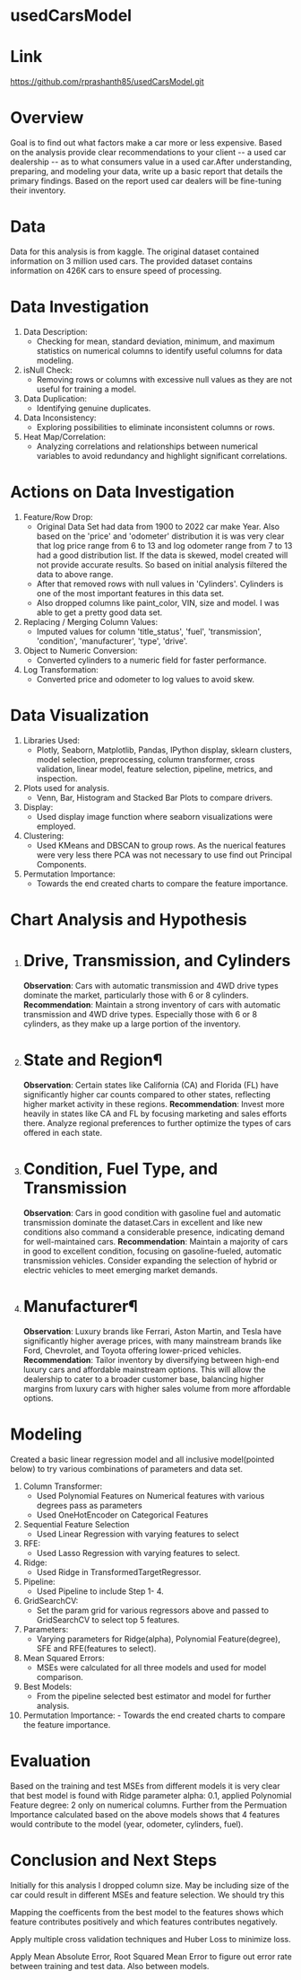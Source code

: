 # usedCarsModel

# Link 
  https://github.com/rprashanth85/usedCarsModel.git

# Overview
  Goal is to find out what factors make a car more or less expensive. Based on the analysis provide clear recommendations to your client -- a used car dealership -- as to what consumers value in a used car.After understanding, preparing, and modeling your data, write up a basic report that details the primary findings. Based on the report used car dealers will be fine-tuning their inventory.

# Data
  Data for this analysis is from kaggle. The original dataset contained information on 3 million used cars. The provided dataset contains information on 426K cars to ensure speed of processing.

# Data Investigation 
  
  1.  Data Description:
      - Checking for mean, standard deviation, minimum, and maximum statistics on numerical columns to identify useful columns for data modeling.
  2.  isNull Check:
      -  Removing rows or columns with excessive null values as they are not useful for training a model.
  3.  Data Duplication:
      - Identifying genuine duplicates.
  4.  Data Inconsistency:
      -  Exploring possibilities to eliminate inconsistent columns or rows.
  5.  Heat Map/Correlation:
      -  Analyzing correlations and relationships between numerical variables to avoid redundancy and highlight significant correlations.
    
# Actions on Data Investigation

  1.  Feature/Row Drop:
       - Original Data Set had data from 1900 to 2022 car make Year. Also based on the 'price' and 'odometer' distribution it is was very clear that log price range from 6 to 13 and log odometer range from 7 to 13 had a good distribution list. If the data is skewed, model created will not provide accurate results. So based on initial analysis filtered the data to above range.
       - After that removed rows with null values in 'Cylinders'. Cylinders is one of the most important features in this data set.
       - Also dropped columns like paint_color, VIN, size and model. I was able to get a pretty good data set. 
  2.  Replacing / Merging Column Values:
       - Imputed values for column 'title_status', 'fuel', 'transmission', 'condition', 'manufacturer', 'type', 'drive'.
  3.  Object to Numeric Conversion:
      - Converted cylinders to a numeric field for faster performance.
  4.  Log Transformation:
      - Converted price and odometer to log values to avoid skew.
    
# Data Visualization

  1.  Libraries Used:
      - Plotly, Seaborn, Matplotlib, Pandas, IPython display, sklearn clusters, model selection, preprocessing, column transformer, cross validation, linear model, feature selection, pipeline, metrics, and inspection.
  2.  Plots used for analysis.
      -  Venn, Bar, Histogram and Stacked Bar Plots to compare drivers.
  3.  Display:
      -	Used display image function where seaborn visualizations were employed.
  4.  Clustering:
      -	Used KMeans and DBSCAN to group rows. As the nuerical features were very less there PCA was not necessary to use find out Principal Components.
  5.  Permutation Importance:
      -	Towards the end created charts to compare the feature importance.

# Chart Analysis and Hypothesis

  1.  # Drive, Transmission, and Cylinders
      **Observation**: Cars with automatic transmission and 4WD drive types dominate the market, particularly those   with 6 or 8 cylinders.
      **Recommendation**: Maintain a strong inventory of cars with automatic transmission and 4WD drive types.            Especially those with 6 or 8 cylinders, as they make up a large portion of the inventory.
  
  2.  # State and Region¶
      **Observation**: Certain states like California (CA) and Florida (FL) have significantly higher car counts compared to other states, reflecting higher market activity in these regions.
      **Recommendation**: Invest more heavily in states like CA and FL by focusing marketing and sales efforts there. Analyze regional preferences to further optimize the types of cars offered in each state.
  3.  # Condition, Fuel Type, and Transmission
      **Observation**: Cars in good condition with gasoline fuel and automatic transmission dominate the dataset.Cars in excellent and like new conditions also command a considerable presence, indicating demand for well-maintained cars.
      **Recommendation**: Maintain a majority of cars in good to excellent condition, focusing on gasoline-fueled, automatic transmission vehicles. Consider expanding the selection of hybrid or electric vehicles to meet emerging market demands.
  5.  # Manufacturer¶
      **Observation**: Luxury brands like Ferrari, Aston Martin, and Tesla have significantly higher average prices, with many mainstream brands like Ford, Chevrolet, and Toyota offering lower-priced vehicles.
      **Recommendation**: Tailor inventory by diversifying between high-end luxury cars and affordable mainstream options. This will allow the dealership to cater to a broader customer base, balancing higher margins from luxury cars with higher sales volume from more affordable options.

# Modeling
  Created a basic linear regression model and all inclusive model(pointed below) to try various combinations of parameters and data set.
  1.  Column Transformer:
      - Used Polynomial Features on Numerical features with various degrees pass as parameters
      - Used OneHotEncoder on Categorical Features
  2.  Sequential Feature Selection
      -  Used Linear Regression with varying features to select
  3.  RFE:
      -	Used Lasso Regression with varying features to select.
  4.  Ridge:
      -	Used Ridge in TransformedTargetRegressor.
  5.  Pipeline:
      -	Used Pipeline to include Step 1- 4.
  6.  GridSearchCV:
      -	Set the param grid for various regressors above and passed to GridSearchCV to select top 5 features.
  7.  Parameters:
      -	Varying parameters for Ridge(alpha), Polynomial Feature(degree), SFE and RFE(features to select).
  8.  Mean Squared Errors:
      -	MSEs were calculated for all three models and used for model comparison.
  9.  Best Models:
      -	From the pipeline selected best estimator and model for further analysis.
  10.  Permutation Importance:
      -	Towards the end created charts to compare the feature importance.

# Evaluation
  Based on the training and test MSEs from different models it is very clear that best model is found with    Ridge parameter alpha: 0.1, applied Polynomial Feature degree: 2 only on numerical columns.
  Further from the Permuation Importance calculated based on the above models shows that 4 features     would contribute to the model (year, odometer, cylinders, fuel).

# Conclusion and Next Steps
  Initially for this analysis I dropped column size. May be including size of the car could result in different MSEs and feature selection. We should try this 

  Mapping the coefficents from the best model to the features shows which feature contributes positively  and which features contributes negatively.

  Apply multiple cross validation techniques and Huber Loss to minimize loss. 

  Apply Mean Absolute Error, Root Squared Mean Error to figure out error rate between training and test data. Also between models.

